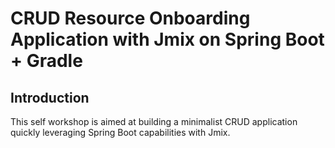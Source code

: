 # CRUD Resource Onboarding Application with Jmix on Spring Boot + Gradle

## Introduction

This self workshop is aimed at building a minimalist CRUD application quickly leveraging Spring Boot capabilities with Jmix.
